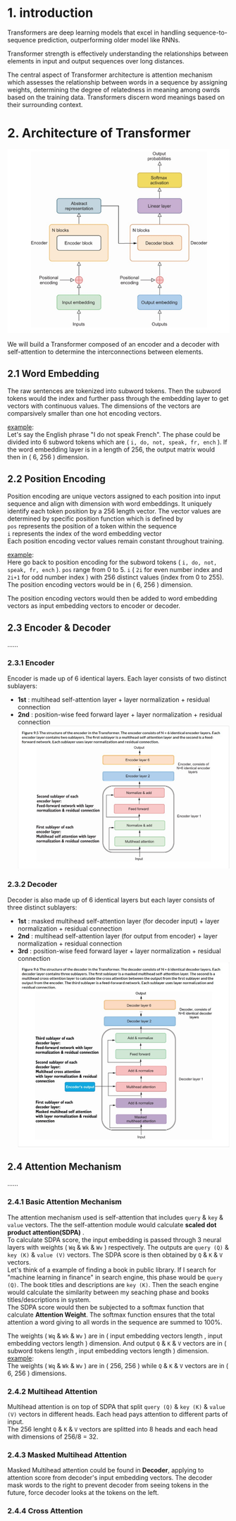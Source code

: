 
# 1. introduction
Transformers are deep learning models that excel in handling sequence-to-sequence prediction, outperforming older model like RNNs.

Transformer strength is effectively understanding the relationships between elements in input and output sequences over long distances. 

The central aspect of Transformer architecture is attention mechanism which assesses the relationship between words in a sequence by assigning weights, determining the degree of relatedness in meaning among owrds based on the training data. Transformers discern word meanings based on their surrounding context.

# 2. Architecture of Transformer
![Architecture](../graphs/transformer-architecture.jpg)

We will build a Transformer composed of an encoder and a decoder with self-attention to determine the interconnections between elements.

## 2.1 Word Embedding
The raw sentences are tokenized into subword tokens. Then the subword tokens would the index and further pass through the embedding layer to get vectors with continuous values. The dimensions of the vectors are comparsively smaller than one hot encoding vectors.

<u>example</u>: <br>
Let's say the English phrase "I do not speak French". The phase could be divided into 6 subword tokens which are ( ```i, do, not, speak, fr, ench``` ). If the word embedding layer is in a length of 256, the output matrix would then in ( 6, 256 ) dimension.

## 2.2 Position Encoding
Position encoding are unique vectors assigned to each position into input sequence and align with dimension with word embeddings. It uniquely identify each token position by a 256 length vector. The vector values are determined by specific position function which is defined by
<br>
`pos` represents the position of a token within the sequence
<br>
`i` represents the index of the word embedding vector
<br>
Each position encoding vector values remain constant throughout training.

<u>example</u>: <br>
Here go back to position encoding for the subword tokens ( ```i, do, not, speak, fr, ench``` ). `pos` range from 0 to 5. `i` ( `2i` for even number index and `2i+1` for odd number index ) with 256 distinct values (index from 0 to 255). The position encoding vectors would be in ( 6, 256 ) dimension. 

The position encoding vectors would then be added to word embedding vectors as input embedding vectors to encoder or decoder.
 
## 2.3 Encoder & Decoder
......
### 2.3.1 Encoder
Encoder is made up of 6 identical layers. Each layer consists of two distinct sublayers:
- **1st** : multihead self-attention layer + layer normalization + residual connection 
- **2nd** : position-wise feed forward layer + layer normalization + residual connection 
![encoder](../graphs/encoder-layers.jpg)

### 2.3.2 Decoder
Decoder is also made up of 6 identical layers but each layer consists of three distinct sublayers:
- **1st** : masked multihead self-attention layer (for decoder input) + layer normalization + residual connection 
- **2nd** : multihead self-attention layer (for output from encoder) + layer normalization + residual connection
- **3rd** : position-wise feed forward layer + layer normalization + residual connection
![decoder](../graphs/decoder-layers.jpg)

## 2.4 Attention Mechanism
......
### 2.4.1 Basic Attention Mechanism
The attention mechanism used is self-attention that includes `query` & `key` & `value` vectors. The the self-attention module would calculate **scaled dot product attention(SDPA)** .
<br>
To calculate SDPA score, the input embedding is passed through 3 neural layers with weights ( `Wq` & `Wk` & `Wv` ) respectively. The outputs are `query (Q)` & `key (K)` & `value (V)` vectors. The SDPA score is then obtained by `Q` & `K` & `V` vectors.
<br>
Let's think of a example of finding a book in public library. If I search for "machine learning in finance" in search engine, this phase would be `query (Q)`. The book titles and descriptions are `key (K)`. Then the seach engine would calculate the similarity between my seaching phase and books titles/descriptions in system.
<br>
The SDPA score would then be subjected to a softmax function that calculate **Attention Weight**. The softmax function ensures that the total attention a word giving to all words in the sequence are summed to 100%.

The weights ( `Wq` & `Wk` & `Wv` ) are in ( input embedding vectors length , input embedding vectors length ) dimension. And output `Q` & `K` & `V` vectors are in ( subword tokens length , input embedding vectors length ) dimension.
<br>
<u>example</u>: <br>
The weights ( `Wq` & `Wk` & `Wv` ) are in ( 256, 256 ) while `Q` & `K` & `V` vectors are in ( 6, 256 ) dimensions.

### 2.4.2 Multihead Attention 
Multihead attention is on top of SDPA that split `query (Q)` & `key (K)` & `value (V)` vectors in different heads. Each head pays attention to different parts of input.
<br>
The 256 lenght `Q` & `K` & `V` vectors are splitted into 8 heads and each head with dimensions of 256/8 = 32.

### 2.4.3 Masked Multihead Attention
Masked Multihead attention could be found in **Decoder**, applying to attention score from decoder's input embedding vectors. The decoder mask words to the right to prevent decoder from seeing tokens in the future, force decoder looks at the tokens on the left.

### 2.4.4 Cross Attention